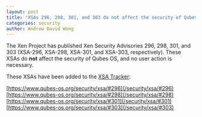 ```yaml
---
layout: post
title: "XSAs 296, 298, 301, and 303 do not affect the security of Qubes OS"
categories: security
author: Andrew David Wong
---
```


The Xen Project has published Xen Security Advisories 296, 298, 301,
and 303 (XSA-296, XSA-298, XSA-301, and XSA-303, respectively). These
XSAs do **not** affect the security of Qubes OS, and no user action is
necessary.

These XSAs have been added to the [XSA Tracker]:

[https://www.qubes-os.org/security/xsa/#296](/security/xsa/#296)  
[https://www.qubes-os.org/security/xsa/#298](/security/xsa/#298)  
[https://www.qubes-os.org/security/xsa/#301](/security/xsa/#301)  
[https://www.qubes-os.org/security/xsa/#303](/security/xsa/#303)


[XSA Tracker]: /security/xsa/

